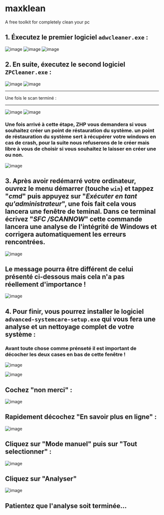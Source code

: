 # maxklean
A free toolkit for completely clean your pc

## 1. Éxecutez le premier logiciel `adwcleaner.exe` : 
![image](https://github.com/qrlmza/maxklean/assets/88981713/e030a43f-88b2-436c-b05c-7d788fbab038)
![image](https://github.com/qrlmza/maxklean/assets/88981713/9a7d9bf2-11f4-436f-994c-8ad6e41ee6c2)
![image](https://github.com/qrlmza/maxklean/assets/88981713/14cbc250-bacd-49c3-83f3-aa324e25fe17)

## 2. En suite, éxecutez le second logiciel `ZPCleaner.exe` :

![image](https://github.com/qrlmza/maxklean/assets/88981713/da1b2d46-8bbf-4a93-92f3-330acb93aef4)
![image](https://github.com/qrlmza/maxklean/assets/88981713/b37f8b20-cf8a-4b70-8b5a-ada73cab627d)
** **
Une fois le scan terminé :
** **
![image](https://github.com/qrlmza/maxklean/assets/88981713/c2fe26f8-e8fc-4c95-ba6c-d9f677619bd3)
![image](https://github.com/qrlmza/maxklean/assets/88981713/e73d0b09-7902-4706-bbf3-e98c9317a37c)
### Une fois arrivé à cette étape, ZHP vous demandera si vous souhaitez créer un point de réstauration du système. un point de réstauration du système sert à récupérer votre windows en cas de crash, pour la suite nous refuserons de le créer mais libre à vous de choisir si vous souhaitez le laisser en créer une ou non.
![image](https://github.com/qrlmza/maxklean/assets/88981713/8c814208-31aa-4908-af79-bb3f47e76866)

## 3. Après avoir redémarré votre ordinateur, ouvrez le menu démarrer (touche `win`) et tappez "*cmd*" puis appuyez sur "*Exécuter en tant qu'administrateur*", une fois fait cela vous lancera une fenêtre de teminal. Dans ce terminal écrivez "*SFC /SCANNOW*" cette commande lancera une analyse de l'intégrité de Windows et corrigera automatiquement les erreurs rencontrées.
![image](https://github.com/qrlmza/maxklean/assets/88981713/faee3298-fabc-4723-8588-c90da6de00f8)

## Le message pourra être différent de celui présenté ci-dessous mais cela n'a pas réellement d'importance !
![image](https://github.com/qrlmza/maxklean/assets/88981713/98633a65-9675-46e5-8f90-0d6d16a0a9bd)

## 4. Pour finir, vous pourrez installer le logiciel `advanced-systemcare-setup.exe` qui vous fera une analyse et un nettoyage complet de votre système :
### Avant toute chose comme prénseté il est important de décocher les deux cases en bas de cette fenêtre !
![image](https://github.com/qrlmza/maxklean/assets/88981713/36fce54a-2ffd-41b1-be0a-09192869d94a)

![image](https://github.com/qrlmza/maxklean/assets/88981713/766a6a40-e756-4e1a-84b8-ef97ef3f7a10)

## Cochez "non merci" :
![image](https://github.com/qrlmza/maxklean/assets/88981713/9c7ef02e-c3b5-43e9-b3f7-cffb19a449b7)

## Rapidement décochez "En savoir plus en ligne" :
![image](https://github.com/qrlmza/maxklean/assets/88981713/afe105db-be94-4b2f-8162-3202e90443b7)

## Cliquez sur "Mode manuel" puis sur "Tout selectionner" :
![image](https://github.com/qrlmza/maxklean/assets/88981713/1cca60fd-3fb3-4b05-b38c-54546cda6336)

## Cliquez sur "Analyser"
![image](https://github.com/qrlmza/maxklean/assets/88981713/1d5e30a7-07c9-4cce-a35e-be464984be7f)

## Patientez que l'analyse soit terminée...
